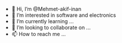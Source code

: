 - 👋 Hi, I’m @Mehmet-akif-inan
- 👀 I’m interested in software and electronics
- 🌱 I’m currently learning ...
- 💞️ I’m looking to collaborate on ...
- 📫 How to reach me ...

<!---
Mehmet-akif-inan/Mehmet-akif-inan is a ✨ special ✨ repository because its `README.md` (this file) appears on your GitHub profile.
You can click the Preview link to take a look at your changes.
--->
